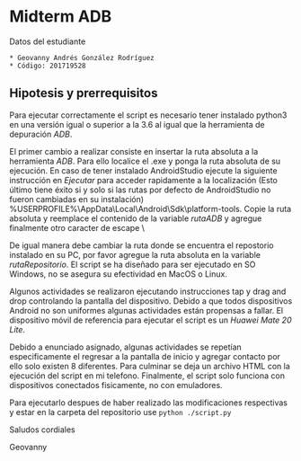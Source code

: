 # Midterm ADB
Datos del estudiante

    * Geovanny Andrés González Rodríguez
    * Código: 201719528

## Hipotesis y prerrequisitos
Para ejecutar correctamente el script es necesario tener instalado python3 en una versión igual o superior a la 3.6 al igual que la herramienta de depuración _ADB_.

El primer cambio a realizar consiste en insertar la ruta absoluta a la herramienta _ADB_. Para ello localice el .exe y ponga la ruta absoluta de su ejecución. En caso de tener instalado AndroidStudio ejecute la siguiente instrucción en _Ejecutar_ para acceder rapidamente a la localización (Esto último tiene éxito si y solo si las rutas por defecto de AndroidStudio no fueron cambiadas en su instalación) %USERPROFILE%\AppData\Local\Android\Sdk\platform-tools\. Copie la ruta absoluta y reemplace el contenido de la variable _rutaADB_ y agregue finalmente otro caracter de escape \

De igual manera debe cambiar la ruta donde se encuentra el repostorio instalado en su PC, por favor agregue la ruta absoluta en la variable _rutaRepositorio_. El script se ha diseñado para ser ejecutado en SO Windows, no se asegura su efectividad en MacOS o Linux. 

Algunos actividades se realizaron ejecutando instrucciones tap y drag and drop controlando la pantalla del dispositivo. Debido a que todos dispositivos Android no son uniformes algunas actividades están propensas a fallar. El dispositivo móvil de referencia para ejecutar el script es un _Huawei Mate 20 Lite_.

Debido a enunciado asignado, algunas actividades se repetían especificamente el regresar a la pantalla de inicio y agregar contacto por ello solo existen 8 diferentes. Para culminar se deja un archivo HTML con la ejecución del script en mi telefono. Finalmente, el script solo funciona con dispositivos conectados fisicamente, no con emuladores.

Para ejecutarlo despues de haber realizado las modificaciones respectivas y estar en la carpeta del repositorio use ``python ./script.py``

Saludos cordiales 

Geovanny



